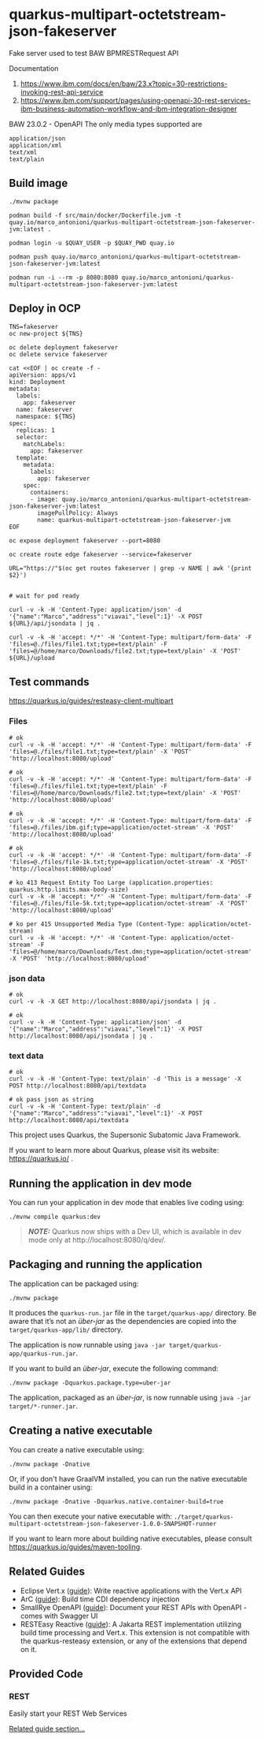 # quarkus-multipart-octetstream-json-fakeserver

Fake server used to test BAW BPMRESTRequest API

Documentation
1. https://www.ibm.com/docs/en/baw/23.x?topic=30-restrictions-invoking-rest-api-service
2. https://www.ibm.com/support/pages/using-openapi-30-rest-services-ibm-business-automation-workflow-and-ibm-integration-designer

BAW 23.0.2 - OpenAPI The only media types supported are
```
application/json
application/xml
text/xml
text/plain
```

## Build image

```
./mvnw package

podman build -f src/main/docker/Dockerfile.jvm -t quay.io/marco_antonioni/quarkus-multipart-octetstream-json-fakeserver-jvm:latest .

podman login -u $QUAY_USER -p $QUAY_PWD quay.io

podman push quay.io/marco_antonioni/quarkus-multipart-octetstream-json-fakeserver-jvm:latest

podman run -i --rm -p 8080:8080 quay.io/marco_antonioni/quarkus-multipart-octetstream-json-fakeserver-jvm:latest
```

## Deploy in OCP


```
TNS=fakeserver
oc new-project ${TNS}

oc delete deployment fakeserver
oc delete service fakeserver

cat <<EOF | oc create -f -
apiVersion: apps/v1
kind: Deployment
metadata:
  labels:
    app: fakeserver
  name: fakeserver
  namespace: ${TNS}
spec:
  replicas: 1
  selector:
    matchLabels:
      app: fakeserver
  template:
    metadata:
      labels:
        app: fakeserver
    spec:
      containers:
      - image: quay.io/marco_antonioni/quarkus-multipart-octetstream-json-fakeserver-jvm:latest
        imagePullPolicy: Always
        name: quarkus-multipart-octetstream-json-fakeserver-jvm
EOF

oc expose deployment fakeserver --port=8080

oc create route edge fakeserver --service=fakeserver

URL="https://"$(oc get routes fakeserver | grep -v NAME | awk '{print $2}')


# wait for pod ready

curl -v -k -H 'Content-Type: application/json' -d '{"name":"Marco","address":"viavai","level":1}' -X POST ${URL}/api/jsondata | jq .

curl -v -k -H 'accept: */*' -H 'Content-Type: multipart/form-data' -F 'files=@./files/file1.txt;type=text/plain' -F 'files=@/home/marco/Downloads/file2.txt;type=text/plain' -X 'POST' ${URL}/upload

```


## Test commands

https://quarkus.io/guides/resteasy-client-multipart

### Files

```
# ok
curl -v -k -H 'accept: */*' -H 'Content-Type: multipart/form-data' -F 'files=@./files/file1.txt;type=text/plain' -X 'POST' 'http://localhost:8080/upload'
```

```
# ok
curl -v -k -H 'accept: */*' -H 'Content-Type: multipart/form-data' -F 'files=@./files/file1.txt;type=text/plain' -F 'files=@/home/marco/Downloads/file2.txt;type=text/plain' -X 'POST' 'http://localhost:8080/upload'
```

```
# ok
curl -v -k -H 'accept: */*' -H 'Content-Type: multipart/form-data' -F 'files=@./files/ibm.gif;type=application/octet-stream' -X 'POST' 'http://localhost:8080/upload'
```

```
# ok
curl -v -k -H 'accept: */*' -H 'Content-Type: multipart/form-data' -F 'files=@./files/file-1k.txt;type=application/octet-stream' -X 'POST' 'http://localhost:8080/upload'
```

```
# ko 413 Request Entity Too Large (application.properties: quarkus.http.limits.max-body-size)
curl -v -k -H 'accept: */*' -H 'Content-Type: multipart/form-data' -F 'files=@./files/file-5k.txt;type=application/octet-stream' -X 'POST' 'http://localhost:8080/upload'
```

```
# ko per 415 Unsupported Media Type (Content-Type: application/octet-stream)
curl -v -k -H 'accept: */*' -H 'Content-Type: application/octet-stream' -F 'files=@/home/marco/Downloads/Test.dmn;type=application/octet-stream' -X 'POST' 'http://localhost:8080/upload'
```


### json data

```
# ok
curl -v -k -X GET http://localhost:8080/api/jsondata | jq .
```

```
# ok
curl -v -k -H 'Content-Type: application/json' -d '{"name":"Marco","address":"viavai","level":1}' -X POST http://localhost:8080/api/jsondata | jq .
```

### text data

```
# ok
curl -v -k -H 'Content-Type: text/plain' -d 'This is a message' -X POST http://localhost:8080/api/textdata
```

```
# ok pass json as string
curl -v -k -H 'Content-Type: text/plain' -d '{"name":"Marco","address":"viavai","level":1}' -X POST http://localhost:8080/api/textdata
```




This project uses Quarkus, the Supersonic Subatomic Java Framework.

If you want to learn more about Quarkus, please visit its website: https://quarkus.io/ .

## Running the application in dev mode

You can run your application in dev mode that enables live coding using:
```shell script
./mvnw compile quarkus:dev
```

> **_NOTE:_**  Quarkus now ships with a Dev UI, which is available in dev mode only at http://localhost:8080/q/dev/.

## Packaging and running the application

The application can be packaged using:
```shell script
./mvnw package
```
It produces the `quarkus-run.jar` file in the `target/quarkus-app/` directory.
Be aware that it’s not an _über-jar_ as the dependencies are copied into the `target/quarkus-app/lib/` directory.

The application is now runnable using `java -jar target/quarkus-app/quarkus-run.jar`.

If you want to build an _über-jar_, execute the following command:
```shell script
./mvnw package -Dquarkus.package.type=uber-jar
```

The application, packaged as an _über-jar_, is now runnable using `java -jar target/*-runner.jar`.

## Creating a native executable

You can create a native executable using: 
```shell script
./mvnw package -Dnative
```

Or, if you don't have GraalVM installed, you can run the native executable build in a container using: 
```shell script
./mvnw package -Dnative -Dquarkus.native.container-build=true
```

You can then execute your native executable with: `./target/quarkus-multipart-octetstream-json-fakeserver-1.0.0-SNAPSHOT-runner`

If you want to learn more about building native executables, please consult https://quarkus.io/guides/maven-tooling.

## Related Guides

- Eclipse Vert.x ([guide](https://quarkus.io/guides/vertx)): Write reactive applications with the Vert.x API
- ArC ([guide](https://quarkus.io/guides/cdi-reference)): Build time CDI dependency injection
- SmallRye OpenAPI ([guide](https://quarkus.io/guides/openapi-swaggerui)): Document your REST APIs with OpenAPI - comes with Swagger UI
- RESTEasy Reactive ([guide](https://quarkus.io/guides/resteasy-reactive)): A Jakarta REST implementation utilizing build time processing and Vert.x. This extension is not compatible with the quarkus-resteasy extension, or any of the extensions that depend on it.

## Provided Code

### REST

Easily start your REST Web Services

[Related guide section...](https://quarkus.io/guides/getting-started-reactive#reactive-jax-rs-resources)
